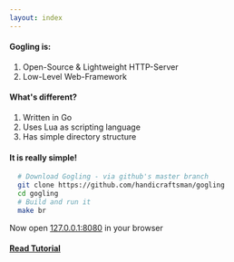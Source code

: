 ```yaml
---
layout: index
---
```

#### Gogling is:
1. Open-Source & Lightweight HTTP-Server
2. Low-Level Web-Framework

#### What's different?
1. Written in Go
2. Uses Lua as scripting language
3. Has simple directory structure

#### It is really simple!
```bash
  # Download Gogling - via github's master branch
  git clone https://github.com/handicraftsman/gogling
  cd gogling
  # Build and run it
  make br
```
Now open <a href="http://127.0.0.1:8080">127.0.0.1:8080</a> in your browser

#### [Read Tutorial]({{site.baseurl}}/tutorial/ "Tutorial")
